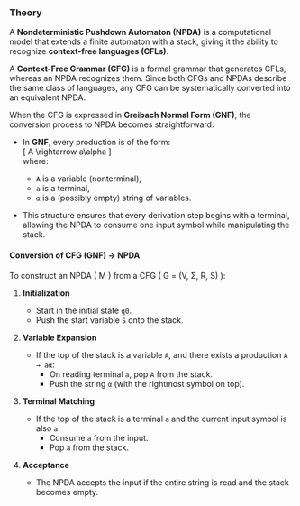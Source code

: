 ### Theory  

A **Nondeterministic Pushdown Automaton (NPDA)** is a computational model that extends a finite automaton with a stack, giving it the ability to recognize **context-free languages (CFLs)**.  

A **Context-Free Grammar (CFG)** is a formal grammar that generates CFLs, whereas an NPDA recognizes them. Since both CFGs and NPDAs describe the same class of languages, any CFG can be systematically converted into an equivalent NPDA.  

When the CFG is expressed in **Greibach Normal Form (GNF)**, the conversion process to NPDA becomes straightforward:  

- In **GNF**, every production is of the form:  
  \[
  A \rightarrow a\alpha
  \]  
  where:  
  - `A` is a variable (nonterminal),  
  - `a` is a terminal,  
  - `α` is a (possibly empty) string of variables.  

- This structure ensures that every derivation step begins with a terminal, allowing the NPDA to consume one input symbol while manipulating the stack.  


#### Conversion of CFG (GNF) → NPDA  

To construct an NPDA \( M \) from a CFG \( G = (V, Σ, R, S) \):  

1. **Initialization**  
   - Start in the initial state `q0`.  
   - Push the start variable `S` onto the stack.  

2. **Variable Expansion**  
   - If the top of the stack is a variable `A`, and there exists a production `A → aα`:  
     - On reading terminal `a`, pop `A` from the stack.  
     - Push the string `α` (with the rightmost symbol on top).  

3. **Terminal Matching**  
   - If the top of the stack is a terminal `a` and the current input symbol is also `a`:  
     - Consume `a` from the input.  
     - Pop `a` from the stack.  

4. **Acceptance**  
   - The NPDA accepts the input if the entire string is read and the stack becomes empty.  

